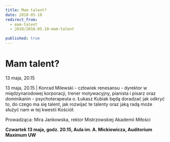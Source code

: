 ```yaml
---
title: Mam talent?
date: 2010-05-10
redirect_from: 
  - mam-talent
  - 2010/2010.05.10-mam-talent

published: true
---
```




# Mam talent?

<time>13 maja, 20.15</time>

13 maja, 20.15 | Konrad Milewski - człowiek renesansu - dyrektor w międzynarodowej korporacji, trener motywacyjny, pianista i pisarz&nbsp;oraz dominikanin&nbsp;- psychoterapeuta o. Łukasz Kubiak będą doradzać jak odkryć to, do czego ma się talent, jak rozwijać te talenty oraz jaką radą może służyć nam w tej kwestii Kościół. 

Prowadząca: Mira Jankowska, rektor Mistrzowskiej Akademii Miłości

**Czwartek 13 maja, godz. 20.15, Aula im. A. Mickiewicza, Auditorium Maximum UW**

<!--CONTENT FROM OLD SERVER (jos before 2013): 13 maja, 20.15 | Konrad Milewski - człowiek renesansu - dyrektor w międzynarodowej korporacji, trener motywacyjny, pianista i pisarz&nbsp;oraz dominikanin&nbsp;- psychoterapeuta o. Łukasz Kubiak będą doradzać jak odkryć to, do czego ma się talent, jak rozwijać te talenty oraz jaką radą może służyć nam w tej kwestii Kościół. 

Prowadząca: Mira Jankowska, rektor Mistrzowskiej Akademii Miłości

**Czwartek 13 maja, godz. 20.15, Aula im. A. Mickiewicza, Auditorium Maximum UW**         
-->

<!--{{json:{"created_date":"2010-05-10 18:21:25","publish_down":"0000-00-00 00:00:00","id":"462"}}}-->